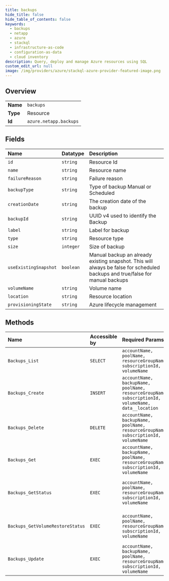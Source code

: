 ```yaml
---
title: backups
hide_title: false
hide_table_of_contents: false
keywords:
  - backups
  - netapp
  - azure    
  - stackql
  - infrastructure-as-code
  - configuration-as-data
  - cloud inventory
description: Query, deploy and manage Azure resources using SQL
custom_edit_url: null
image: /img/providers/azure/stackql-azure-provider-featured-image.png
---
```

  
    

## Overview
<table><tbody>
<tr><td><b>Name</b></td><td><code>backups</code></td></tr>
<tr><td><b>Type</b></td><td>Resource</td></tr>
<tr><td><b>Id</b></td><td><code>azure.netapp.backups</code></td></tr>
</tbody></table>

## Fields
| Name | Datatype | Description |
|:-----|:---------|:------------|
| `id` | `string` | Resource Id |
| `name` | `string` | Resource name |
| `failureReason` | `string` | Failure reason |
| `backupType` | `string` | Type of backup Manual or Scheduled |
| `creationDate` | `string` | The creation date of the backup |
| `backupId` | `string` | UUID v4 used to identify the Backup |
| `label` | `string` | Label for backup |
| `type` | `string` | Resource type |
| `size` | `integer` | Size of backup |
| `useExistingSnapshot` | `boolean` | Manual backup an already existing snapshot. This will always be false for scheduled backups and true/false for manual backups |
| `volumeName` | `string` | Volume name |
| `location` | `string` | Resource location |
| `provisioningState` | `string` | Azure lifecycle management |
## Methods
| Name | Accessible by | Required Params | Description |
|:-----|:--------------|:----------------|:------------|
| `Backups_List` | `SELECT` | `accountName, poolName, resourceGroupName, subscriptionId, volumeName` | List all backups for a volume |
| `Backups_Create` | `INSERT` | `accountName, backupName, poolName, resourceGroupName, subscriptionId, volumeName, data__location` | Create a backup for the volume |
| `Backups_Delete` | `DELETE` | `accountName, backupName, poolName, resourceGroupName, subscriptionId, volumeName` | Delete a backup of the volume |
| `Backups_Get` | `EXEC` | `accountName, backupName, poolName, resourceGroupName, subscriptionId, volumeName` | Gets the specified backup of the volume |
| `Backups_GetStatus` | `EXEC` | `accountName, poolName, resourceGroupName, subscriptionId, volumeName` | Get the status of the backup for a volume |
| `Backups_GetVolumeRestoreStatus` | `EXEC` | `accountName, poolName, resourceGroupName, subscriptionId, volumeName` | Get the status of the restore for a volume |
| `Backups_Update` | `EXEC` | `accountName, backupName, poolName, resourceGroupName, subscriptionId, volumeName` | Patch a backup for the volume |
